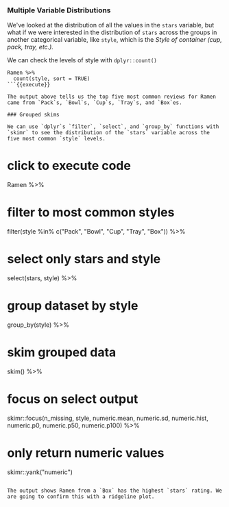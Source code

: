 ### Multiple Variable Distributions

We've looked at the distribution of all the values in the `stars` variable, but what if we were interested in the distribution of `stars` across the groups in another categorical variable, like `style`, which is the *Style of container (cup, pack, tray, etc.).*

We can check the levels of style with `dplyr::count()`

```
Ramen %>% 
  count(style, sort = TRUE)
```{{execute}}

The output above tells us the top five most common reviews for Ramen came from `Pack`s, `Bowl`s, `Cup`s, `Tray`s, and `Box`es.

### Grouped skims

We can use `dplyr`s `filter`, `select`, and `group_by` functions with `skimr` to see the distribution of the `stars` variable across the five most common `style` levels.

```
# click to execute code
Ramen %>% 
  # filter to most common styles
  filter(style %in% c("Pack", "Bowl",
                      "Cup", "Tray", "Box")) %>% 
  # select only stars and style
  select(stars, style) %>% 
  # group dataset by style
  group_by(style) %>% 
  # skim grouped data
  skim() %>% 
  # focus on select output
  skimr::focus(n_missing, style,
               numeric.mean, numeric.sd, numeric.hist,
               numeric.p0, numeric.p50, numeric.p100) %>% 
  # only return numeric values
  skimr::yank("numeric") 
```{{execute}}

The output shows Ramen from a `Box` has the highest `stars` rating. We are going to confirm this with a ridgeline plot.
